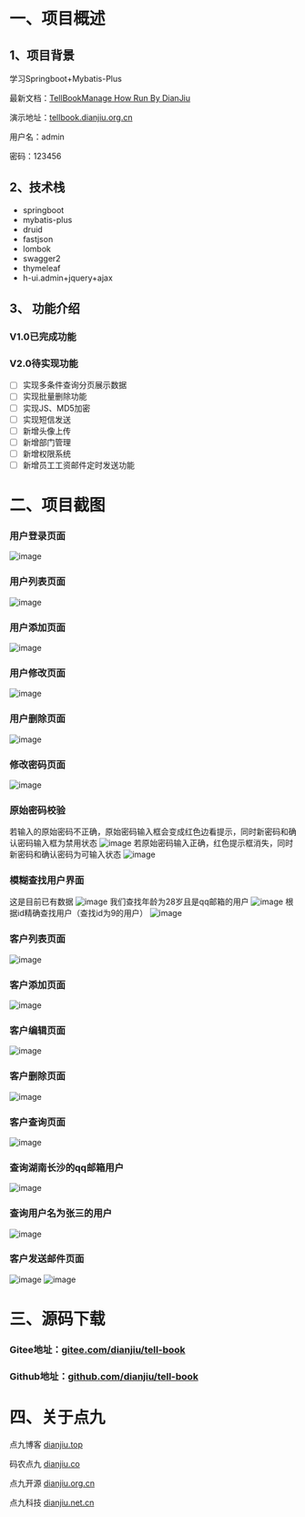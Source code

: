 
# 一、项目概述
## 1、项目背景

学习Springboot+Mybatis-Plus

最新文档：[TellBookManage How Run By DianJiu](https://note.youdao.com/ynoteshare1/index.html?id=f24d3ae924a7586049652508fac0ba63&type=note)

演示地址：[tellbook.dianjiu.org.cn](https://tellbook.dianjiu.org.cn)

用户名：admin

密码：123456
## 2、技术栈
- springboot
- mybatis-plus
- druid
- fastjson
- lombok
- swagger2
- thymeleaf
- h-ui.admin+jquery+ajax

## 3、 功能介绍
### V1.0已完成功能

### V2.0待实现功能
- [ ] 实现多条件查询分页展示数据
- [ ] 实现批量删除功能
- [ ] 实现JS、MD5加密
- [ ] 实现短信发送
- [ ] 新增头像上传
- [ ] 新增部门管理
- [ ] 新增权限系统
- [ ] 新增员工工资邮件定时发送功能

# 二、项目截图

### 用户登录页面
![image](http://point9.top/wp-content/uploads/2019/10/image01-1.png)
### 用户列表页面
![image](http://point9.top/wp-content/uploads/2019/10/image02.png)
### 用户添加页面
![image](http://point9.top/wp-content/uploads/2019/10/image03.png)
### 用户修改页面
![image](http://point9.top/wp-content/uploads/2019/10/image04.png)
### 用户删除页面
![image](http://point9.top/wp-content/uploads/2019/10/image05.png)
### 修改密码页面
![image](http://point9.top/wp-content/uploads/2019/10/image06.png)
### 原始密码校验
若输入的原始密码不正确，原始密码输入框会变成红色边看提示，同时新密码和确认密码输入框为禁用状态
![image](http://point9.top/wp-content/uploads/2019/10/image07.png)
若原始密码输入正确，红色提示框消失，同时新密码和确认密码为可输入状态
![image](http://point9.top/wp-content/uploads/2019/10/image08.png)
### 模糊查找用户界面
这是目前已有数据
![image](http://point9.top/wp-content/uploads/2019/10/image09.png)
我们查找年龄为28岁且是qq邮箱的用户
![image](http://point9.top/wp-content/uploads/2019/10/image11.png)
根据id精确查找用户（查找id为9的用户）
![image](http://point9.top/wp-content/uploads/2019/10/image12.png)
### 客户列表页面
![image](http://point9.top/wp-content/uploads/2019/10/image13.png)
### 客户添加页面
![image](http://point9.top/wp-content/uploads/2019/10/image14.png)
### 客户编辑页面
![image](http://point9.top/wp-content/uploads/2019/10/image15.png)
### 客户删除页面
![image](http://point9.top/wp-content/uploads/2019/10/image16.png)
### 客户查询页面
![image](http://point9.top/wp-content/uploads/2019/10/image17.png)
### 查询湖南长沙的qq邮箱用户
![image](http://point9.top/wp-content/uploads/2019/10/image18.png)
### 查询用户名为张三的用户
![image](http://point9.top/wp-content/uploads/2019/10/image19.png)
### 客户发送邮件页面
![image](http://point9.top/wp-content/uploads/2019/10/image20.png)
![image](http://point9.top/wp-content/uploads/2019/10/21.jpg)

# 三、源码下载
### Gitee地址：[gitee.com/dianjiu/tell-book](https://gitee.com/dianjiu/tell-book) 

### Github地址：[github.com/dianjiu/tell-book](https://github.com/dianjiu/tell-book) 

# 四、关于点九

点九博客   [dianjiu.top](https://dianjiu.top) 

码农点九   [dianjiu.co](https://dianjiu.co) 

点九开源   [dianjiu.org.cn](https://dianjiu.org.cn) 

点九科技   [dianjiu.net.cn](https://dianjiu.net.cn) 



